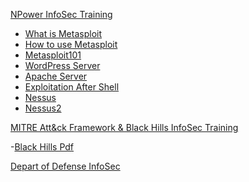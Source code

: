 
[NPower InfoSec Training]()

- [What is Metasploit](Tools/01Whatismetasploit.md)
- [How to use Metasploit](Tools/02IntroToMetaSploit.md)  
- [Metasploit101](Tools/03Metasploit101.md)
- [WordPress Server](Tools/04WordpressServer.md)
- [Apache Server](Tools/05ApacheServer.md)
- [Exploitation After Shell](Tools/06Postmodules.md)
- [Nessus](Tools/07Nessus.md)
- [Nessus2](Tools/08NessusContinued.md)























[MITRE Att&ck Framework & Black Hills InfoSec Training](https://github.com/prazwolp/IntroLabs.git) 
 
 -[Black Hills Pdf](https://github.com/prazwolp/InfoSec101/files/10212209/Intro_Class_1.pdf)





[Depart of Defense InfoSec]()
